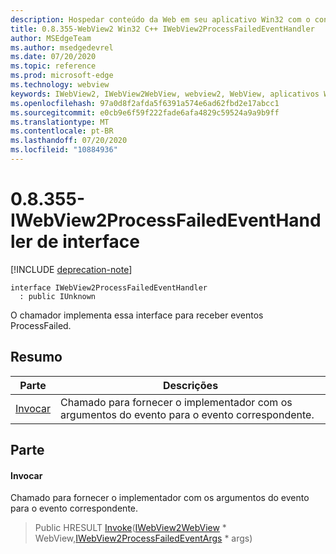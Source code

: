 ```yaml
---
description: Hospedar conteúdo da Web em seu aplicativo Win32 com o controle WebView2 do Microsoft Edge
title: 0.8.355-WebView2 Win32 C++ IWebView2ProcessFailedEventHandler
author: MSEdgeTeam
ms.author: msedgedevrel
ms.date: 07/20/2020
ms.topic: reference
ms.prod: microsoft-edge
ms.technology: webview
keywords: IWebView2, IWebView2WebView, webview2, WebView, aplicativos Win32, Win32, Edge
ms.openlocfilehash: 97a0d8f2afda5f6391a574e6ad62fbd2e17abcc1
ms.sourcegitcommit: e0cb9e6f59f222fade6afa4829c59524a9a9b9ff
ms.translationtype: MT
ms.contentlocale: pt-BR
ms.lasthandoff: 07/20/2020
ms.locfileid: "10884936"
---
```

# 0.8.355-IWebView2ProcessFailedEventHandler de interface 

[!INCLUDE [deprecation-note](../../includes/deprecation-note.md)]

```
interface IWebView2ProcessFailedEventHandler
  : public IUnknown
```

O chamador implementa essa interface para receber eventos ProcessFailed.

## Resumo

 Parte                        | Descrições
--------------------------------|---------------------------------------------
[Invocar](#invoke) | Chamado para fornecer o implementador com os argumentos do evento para o evento correspondente.

## Parte

#### Invocar 

Chamado para fornecer o implementador com os argumentos do evento para o evento correspondente.

> Public HRESULT [Invoke](#invoke)([IWebView2WebView](IWebView2WebView.md) * WebView,[IWebView2ProcessFailedEventArgs](IWebView2ProcessFailedEventArgs.md) * args)


